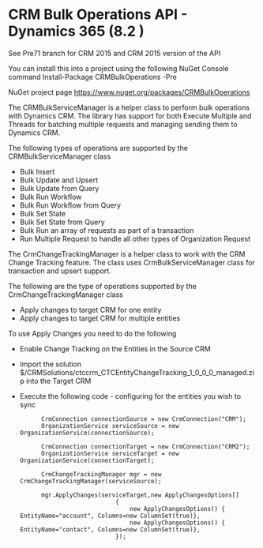CRM Bulk Operations API - Dynamics 365 (8.2 )
=================

See Pre71 branch for CRM 2015 and CRM 2015 version of the API

You can install this into a project using the following NuGet Console command
Install-Package CRMBulkOperations -Pre 

NuGet project page https://www.nuget.org/packages/CRMBulkOperations 

The CRMBulkServiceManager is a helper class to perform bulk operations with Dynamics CRM.  The library has support for both Execute Multiple and Threads for batching multiple requests and managing sending them to Dynamics CRM.  

The following types of operations are supported by the CRMBulkServiceManager class
- Bulk Insert
- Bulk Update and Upsert
- Bulk Update from Query 
- Bulk Run Workflow
- Bulk Run Workflow from Query
- Bulk Set State
- Bulk Set State from Query
- Bulk Run an array of requests as part of a transaction
- Run Multiple Request to handle all other types of Organization Request

The CrmChangeTrackingManager is a helper class to work with the CRM Change Tracking feature.  The class uses CrmBulkServiceManager class for transaction and upsert support.  

The following are the type of operations supported by the CrmChangeTrackingManager class
- Apply changes to target CRM for one entity
- Apply changes to target CRM for multiple entities

To use Apply Changes you need to do the following

- Enable Change Tracking on the Entities in the Source CRM 
- Import the solution $/CRMSolutions/ctccrm_CTCEntityChangeTracking_1_0_0_0_managed.zip into the Target CRM
- Execute the following code - configuring for the entities you wish to sync

            CrmConnection connectionSource = new CrmConnection("CRM");
            OrganizationService serviceSource = new OrganizationService(connectionSource);

            CrmConnection connectionTarget = new CrmConnection("CRM2");
            OrganizationService serviceTarget = new OrganizationService(connectionTarget);

            CrmChangeTrackingManager mgr = new CrmChangeTrackingManager(serviceSource);
            
            mgr.ApplyChanges(serviceTarget,new ApplyChangesOptions[] 
                                 { 
                                     new ApplyChangesOptions() { EntityName="account", Columns=new ColumnSet(true)},
                                     new ApplyChangesOptions() { EntityName="contact", Columns=new ColumnSet(true)},
                                 });

